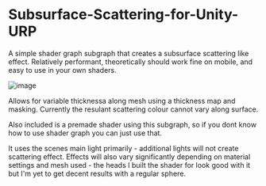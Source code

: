 # Subsurface-Scattering-for-Unity-URP
A simple shader graph subgraph that creates a subsurface scattering like effect. 
Relatively performant, theoretically should work fine on mobile, and easy to use in your own shaders. 

![image](https://github.com/CiaranSimpson/Subsurface-Scattering-for-Unity-URP/assets/43167249/2cba28c3-02cb-44a1-baea-99d49d3c69c0)

Allows for variable thicknessa along mesh using a thickness map and masking.
Currently the resulant scattering colour cannot vary along surface.

Also included is a premade shader using this subgraph, so if you dont know how to use shader graph you can just use that.

It uses the scenes main light primarily - additional lights will not create scattering effect. Effects will also vary significantly depending on material settings and mesh used - the  heads I built the shader for look good with it but I'm yet to get decent results with a regular sphere.

